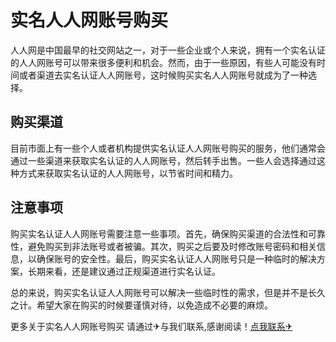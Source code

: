 # 实名人人网账号购买

人人网是中国最早的社交网站之一，对于一些企业或个人来说，拥有一个实名认证的人人网账号可以带来很多便利和机会。然而，由于一些原因，有些人可能没有时间或者渠道去实名认证人人网账号，这时候购买实名人人网账号就成为了一种选择。

## 购买渠道

目前市面上有一些个人或者机构提供实名认证人人网账号购买的服务，他们通常会通过一些渠道来获取实名认证的人人网账号，然后转手出售。一些人会选择通过这种方式来获取实名认证的人人网账号，以节省时间和精力。

## 注意事项

购买实名认证人人网账号需要注意一些事项。首先，确保购买渠道的合法性和可靠性，避免购买到非法账号或者被骗。其次，购买之后要及时修改账号密码和相关信息，以确保账号的安全性。最后，购买实名认证人人网账号只是一种临时的解决方案，长期来看，还是建议通过正规渠道进行实名认证。

总的来说，购买实名认证人人网账号可以解决一些临时性的需求，但是并不是长久之计。希望大家在购买的时候要谨慎对待，以免造成不必要的麻烦。

更多关于实名人人网账号购买 请通过✈与我们联系,感谢阅读！[点我联系✈](https://hk.G208.com)